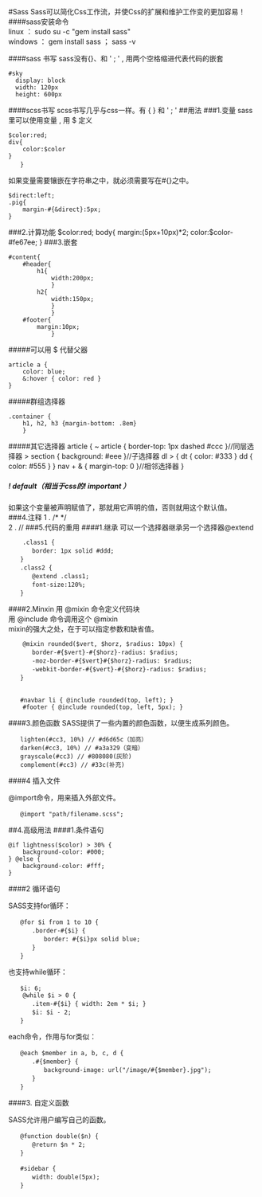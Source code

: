 #Sass
Sass可以简化Css工作流，并使Css的扩展和维护工作变的更加容易！
####sass安装命令  
linux ： sudo su -c "gem install sass"  
windows ： gem install sass ； sass  -v

####sass 书写
sass没有{}、和 ' ; ' , 用两个空格缩进代表代码的嵌套  

	#sky
      display: block
      width: 120px
      height: 600px
####scss书写
scss书写几乎与css一样。有 { } 和 ' ;   '
##用法
###1.变量
sass里可以使用变量 , 用 $ 定义  

	$color:red;
	div{
		color:$color
	}  
    　　}

如果变量需要镶嵌在字符串之中，就必须需要写在#{}之中。
	
	$direct:left;
	.pig{
		margin-#{&direct}:5px;
	}  
###2.计算功能
	$color:red;
	body{
		margin:(5px+10px)*2;
		color:$color-#fe67ee;
	}
###3.嵌套
	
	#content{
		#header{
			h1{
				width:200px;
				}
			h2{
				width:150px;
				}	
				}
		#footer{
			margin:10px;
				}
#####可以用 $ 代替父器
  
	article a {
 	 	color: blue;
  		&:hover { color: red }
	}  
#####群组选择器

	.container {
  		h1, h2, h3 {margin-bottom: .8em}
		}
#####其它选择器
	article {
  		~ article { border-top: 1px dashed #ccc }//同层选择器
  		> section { background: #eee }//子选择器
  		dl > {
    		dt { color: #333 }
    		dd { color: #555 }
  		}
  		nav + & { margin-top: 0 }//相邻选择器
		}
##### ! default（相当于css的! important ）
如果这个变量被声明赋值了，那就用它声明的值，否则就用这个默认值。  
###4.注释
1 . /* */  
2 . //
###5.代码的重用
####1.继承
可以一个选择器继承另一个选择器@extend
	    
		.class1 {
    　　　　border: 1px solid #ddd;
    　　}
    　　.class2 {
    　　　　@extend .class1;
    　　　　font-size:120%;
    　　}
####2.Minxin
用 @mixin 命令定义代码块  
用 @include 命令调用这个 @mixin  
mixin的强大之处，在于可以指定参数和缺省值。

	    @mixin rounded($vert, $horz, $radius: 10px) {
    　　　　border-#{$vert}-#{$horz}-radius: $radius;
    　　　　-moz-border-#{$vert}#{$horz}-radius: $radius;
    　　　　-webkit-border-#{$vert}-#{$horz}-radius: $radius;
    　　}


    　　#navbar li { @include rounded(top, left); }
		#footer { @include rounded(top, left, 5px); }  
####3.颜色函数
SASS提供了一些内置的颜色函数，以便生成系列颜色。

    　　lighten(#cc3, 10%) // #d6d65c（加亮）
    　　darken(#cc3, 10%) // #a3a329（变暗）
    　　grayscale(#cc3) // #808080(灰阶)
    　　complement(#cc3) // #33c(补充)  
####4 插入文件

@import命令，用来插入外部文件。

    　　@import "path/filename.scss";
##4.高级用法
####1.条件语句

	@if lightness($color) > 30% {
		background-color: #000;
	} @else {
		background-color: #fff;
	}
####2 循环语句

SASS支持for循环：

    　　@for $i from 1 to 10 {
    　　　　.border-#{$i} {
    　　　　　　border: #{$i}px solid blue;
    　　　　}
    　　}

也支持while循环：

    　　$i: 6;
		@while $i > 0 {
    　　　　.item-#{$i} { width: 2em * $i; }
    　　　　$i: $i - 2;
    　　}

each命令，作用与for类似：

    　　@each $member in a, b, c, d {
    　　　　.#{$member} {
    　　　　　　background-image: url("/image/#{$member}.jpg");
    　　　　}
    　　}
####3. 自定义函数

SASS允许用户编写自己的函数。

    　　@function double($n) {
    　　　　@return $n * 2;
    　　}

    　　#sidebar {
    　　　　width: double(5px);
    　　}






	
	

